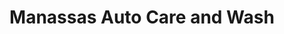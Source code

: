 ---
title: "Manassas Auto Care and Wash"
url: /manassas/manassas-auto-care-and-wash/
shop: Lebensmittel
---